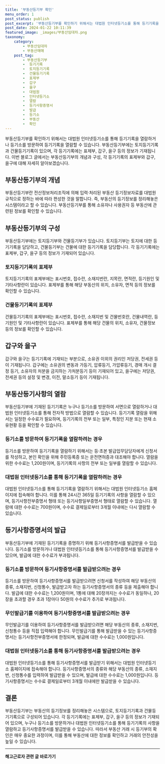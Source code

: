 ```yaml
---
title: '부동산등기부 확인'
menu_order: 1
post_status: publish
post_excerpt: '부동산등기부를 확인하기 위해서는 대법원 인터넷등기소를 통해 등기기록을 열람하거나 등기소를 방문하여 등기기록을 열람할 수 있습니다. 부동산등기부에는 토지등기기록과 건물등기기록이 있으며, 각 등기기록에는 표제부, 갑구, 을구 등의 정보가 기재됩니다. 이번 블로그 글에서는 부동산등기부의 개념과 구성, 각 등기기록의 표제부와 갑구, 을구에 대해 자세히 알아보겠습니다.'
post_date: 2024-01-22 10:11:39
featured_image: _images/부동산임대차.png
taxonomy:
    category:
        - 부동산임대차
        - 부동산매매
    post_tag:
        - 부동산등기부
        -  등기기록
        -  토지등기기록
        -  건물등기기록
        -  표제부
        -  갑구
        -  을구
        -  대법원
        -  인터넷등기소
        -  열람
        -  등기사항증명서
        -  발급
        -  등기소
        -  부동산
        -  확인
---
```



부동산등기부를 확인하기 위해서는 대법원 인터넷등기소를 통해 등기기록을 열람하거나 등기소를 방문하여 등기기록을 열람할 수 있습니다. 부동산등기부에는 토지등기기록과 건물등기기록이 있으며, 각 등기기록에는 표제부, 갑구, 을구 등의 정보가 기재됩니다. 이번 블로그 글에서는 부동산등기부의 개념과 구성, 각 등기기록의 표제부와 갑구, 을구에 대해 자세히 알아보겠습니다.

## 부동산등기부의 개념

부동산등기부란 전산정보처리조직에 의해 입력·처리된 부동산 등기정보자료를 대법원규칙으로 정하는 바에 따라 편성한 것을 말합니다. 즉, 부동산의 등기정보를 정리해놓은 시스템이라고 할 수 있습니다. 부동산등기부를 통해 소유자나 사용권자 등 부동산에 관련된 정보를 확인할 수 있습니다.

## 부동산등기부의 구성

부동산등기부에는 토지등기부와 건물등기부가 있습니다. 토지등기부는 토지에 대한 등기기록을 담당하고, 건물등기부는 건물에 대한 등기기록을 담당합니다. 각 등기기록에는 표제부, 갑구, 을구 등의 정보가 기재되어 있습니다.

### 토지등기기록의 표제부

토지등기기록의 표제부에는 표시번호, 접수란, 소재지번란, 지목란, 면적란, 등기원인 및 기타사항란이 있습니다. 표제부를 통해 해당 부동산의 위치, 소유자, 면적 등의 정보를 확인할 수 있습니다.

### 건물등기기록의 표제부

건물등기기록의 표제부에는 표시번호, 접수란, 소재지번 및 건물번호란, 건물내역란, 등기원인 및 기타사항란이 있습니다. 표제부를 통해 해당 건물의 위치, 소유자, 건물정보 등의 정보를 확인할 수 있습니다.

## 갑구와 을구

갑구와 을구는 등기기록에 기재되는 부분으로, 소유권 이외의 권리인 저당권, 전세권 등이 기재됩니다. 갑구에는 소유권의 변동과 가등기, 압류등기, 가압류등기, 경매 개시 결정 등기, 소유자의 처분을 금지하는 가처분등기 등이 기재되어 있고, 을구에는 저당권, 전세권 등의 설정 및 변경, 이전, 말소등기 등이 기재됩니다.

## 부동산등기사항의 열람

부동산등기부에 기재된 등기기록은 누구나 등기소를 방문하여 서면으로 열람하거나 대법원 인터넷등기소를 통해 전자적 방법으로 열람할 수 있습니다. 등기기록 열람을 위해서는 일정한 수수료가 필요하며, 등기기록의 전부 또는 일부, 특정인 지분 또는 현재 소유현황 등을 확인할 수 있습니다.

### 등기소를 방문하여 등기기록을 열람하려는 경우

등기소를 방문하여 등기기록을 열람하기 위해서는 등·초본 발급업무담당자에게 신청서를 작성하고, 본인 확인을 위해 주민등록증 또는 운전면허증과 대조해야 합니다. 열람을 위한 수수료는 1,200원이며, 등기기록의 사항의 전부 또는 일부를 열람할 수 있습니다.

### 대법원 인터넷등기소를 통해 등기기록을 열람하려는 경우

대법원 인터넷등기소를 통해 등기기록을 열람하기 위해서는 대법원 인터넷등기소 홈페이지에 접속해야 합니다. 이를 통해 24시간 365일 등기기록의 사항을 열람할 수 있으며, 등기사항전부증명서 형태 또는 등기사항일부증명서 형태로 열람할 수 있습니다. 열람에 대한 수수료는 700원이며, 수수료 결제일로부터 3개월 이내에는 다시 열람할 수 있습니다.

## 등기사항증명서의 발급

부동산등기부에 기재된 등기기록을 증명하기 위해 등기사항증명서를 발급받을 수 있습니다. 등기소를 방문하거나 대법원 인터넷등기소를 통해 등기사항증명서를 발급받을 수 있으며, 발급에 대한 수수료가 부과됩니다.

### 등기소를 방문하여 등기사항증명서를 발급받으려는 경우

등기소를 방문하여 등기사항증명서를 발급받으려면 신청서를 작성하여 해당 부동산의 종류, 소재지번, 신청통수, 발급받고자 하는 등기사항증명서의 종류 등을 제출해야 합니다. 발급에 대한 수수료는 1,200원이며, 1통에 대해 20장까지는 수수료가 동일하나, 20장을 초과할 경우 초과 1장마다 50원의 수수료가 추가로 부과됩니다.

### 무인발급기를 이용하여 등기사항증명서를 발급받으려는 경우

무인발급기를 이용하여 등기사항증명서를 발급받으려면 해당 부동산의 종류, 소재지번, 신청통수 등을 직접 입력해야 합니다. 무인발급기를 통해 발급받을 수 있는 등기사항증명서는 등기사항전부증명서에 한정되며, 발급에 대한 수수료는 1,000원입니다.

### 대법원 인터넷등기소를 통해 등기사항증명서를 발급받으려는 경우

대법원 인터넷등기소를 통해 등기사항증명서를 발급받기 위해서는 대법원 인터넷등기소 홈페이지에 접속해야 합니다. 등기사항증명서의 종류와 해당 부동산의 종류, 소재지번, 신청통수를 입력하여 발급받을 수 있으며, 발급에 대한 수수료는 1,000원입니다. 등기사항증명서는 수수료 결제일로부터 3개월 이내에만 발급받을 수 있습니다.

## 결론

부동산등기부는 부동산의 등기정보를 정리해놓은 시스템으로, 토지등기기록과 건물등기기록으로 구성되어 있습니다. 각 등기기록에는 표제부, 갑구, 을구 등의 정보가 기재되어 있으며, 누구나 등기소를 방문하거나 대법원 인터넷등기소를 통해 등기기록의 사항을 열람하고 등기사항증명서를 발급받을 수 있습니다. 따라서 부동산 거래 시 등기부의 확인은 매우 중요한 과정이며, 이를 통해 부동산에 대한 정보를 확인하고 거래의 안전성을 높일 수 있습니다.
<!-- wp:separator -->
<hr class="wp-block-separator has-alpha-channel-opacity"/>
<!-- /wp:separator -->

<!-- wp:group {"backgroundColor":"base","layout":{"type":"constrained"}} -->
<div class="wp-block-group has-base-background-color has-background"><!-- wp:paragraph {"align":"center","fontSize":"medium"} -->
<p class="has-text-align-center has-large-font-size"><strong>해고근로자 관련 글 바로가기</strong></p>
<!-- /wp:paragraph -->


<!-- wp:latest-posts
{"categories":[{"id":12660,"count":19,"description":"","link":"https://uknowlaw.com/category/%ed%95%b4%ea%b3%a0%ea%b7%bc%eb%a1%9c%ec%9e%90/","name":"해고근로자","slug":"해고근로자","taxonomy":"category","parent":0,"meta":[],"_links":{"self":[{"href":"https://uknowlaw.com/wp-json/wp/v2/categories/12660"}],"collection":[{"href":"https://uknowlaw.com/wp-json/wp/v2/categories"}],"about":[{"href":"https://uknowlaw.com/wp-json/wp/v2/taxonomies/category"}],"wp:post_type":[{"href":"https://uknowlaw.com/wp-json/wp/v2/posts?categories=12660"}],"curies":[{"name":"wp","href":"https://api.w.org/{rel}","templated":true}]}}],"postsToShow":100,"excerptLength":28,"postLayout":"grid","columns":2,"featuredImageAlign":"left","featuredImageSizeSlug":"large","fontSize":"small"} /--></div>
<!-- /wp:group -->
